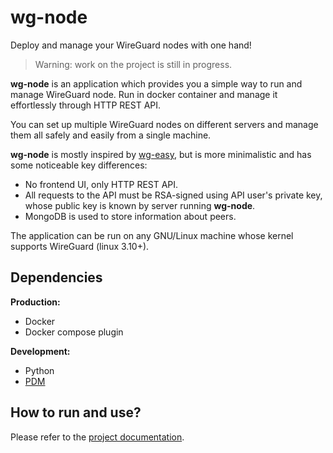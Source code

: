 # wg-node

Deploy and manage your WireGuard nodes with one hand!

> Warning: work on the project is still in progress.

**wg-node** is an application which provides you a simple way to run and manage WireGuard node.
Run in docker container and manage it effortlessly through HTTP REST API.

You can set up multiple WireGuard nodes on different servers and manage them all safely and easily
from a single machine.

**wg-node** is mostly inspired by [wg-easy](https://github.com/wg-easy/wg-easy), but is more minimalistic
and has some noticeable key differences:

- No frontend UI, only HTTP REST API.
- All requests to the API must be RSA-signed using API user's private key,
  whose public key is known by server running **wg-node**.
- MongoDB is used to store information about peers.

The application can be run on any GNU/Linux machine whose kernel supports WireGuard (linux 3.10+).

## Dependencies

**Production:**

- Docker
- Docker compose plugin

**Development:**

* Python
* [PDM](https://github.com/pdm-project/pdm)

## How to run and use?

Please refer to the [project documentation](https://jieggii.github.io/wg-node).
